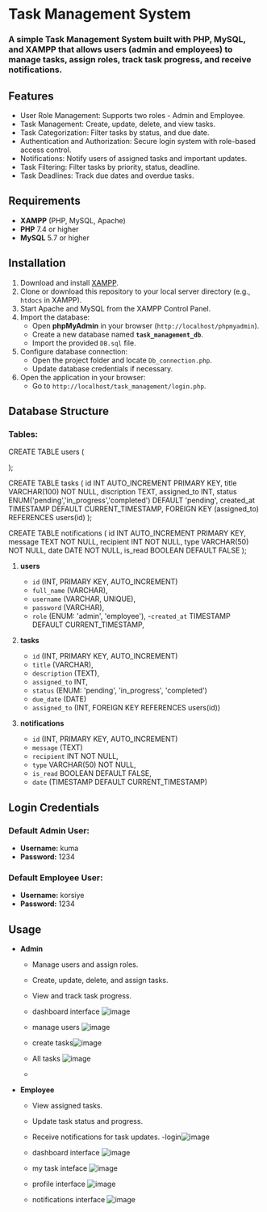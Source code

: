 # Task Management System

### A simple Task Management System built with PHP, MySQL, and XAMPP that allows users (admin and employees) to manage tasks, assign roles, track task progress, and receive notifications.

## Features

- User Role Management: Supports two roles - Admin and Employee.
- Task Management: Create, update, delete, and view tasks.
- Task Categorization: Filter tasks by status, and due date.
- Authentication and Authorization: Secure login system with role-based access control.
- Notifications: Notify users of assigned tasks and important updates.
- Task Filtering: Filter tasks by priority, status, deadline.
- Task Deadlines: Track due dates and overdue tasks.

## Requirements

- **XAMPP** (PHP, MySQL, Apache)
- **PHP** 7.4 or higher
- **MySQL** 5.7 or higher

## Installation

1. Download and install [XAMPP](https://www.apachefriends.org/index.html).
2. Clone or download this repository to your local server directory (e.g., `htdocs` in XAMPP).
3. Start Apache and MySQL from the XAMPP Control Panel.
4. Import the database:
   - Open **phpMyAdmin** in your browser (`http://localhost/phpmyadmin`).
   - Create a new database named **`task_management_db`**.
   - Import the provided `DB.sql` file.
5. Configure database connection:
   - Open the project folder and locate `Db_connection.php`.
   - Update database credentials if necessary.
6. Open the application in your browser:
   - Go to `http://localhost/task_management/login.php`.

## Database Structure

### Tables:

CREATE TABLE users (

);

CREATE TABLE tasks (
id INT AUTO_INCREMENT PRIMARY KEY,
title VARCHAR(100) NOT NULL,
discription TEXT,
assigned_to INT,
status ENUM('pending','in_progress','completed') DEFAULT 'pending',
created_at TIMESTAMP DEFAULT CURRENT_TIMESTAMP,
FOREIGN KEY (assigned_to) REFERENCES users(id)
);

CREATE TABLE notifications (
id INT AUTO_INCREMENT PRIMARY KEY,
message TEXT NOT NULL,
recipient INT NOT NULL,
type VARCHAR(50) NOT NULL,
date DATE NOT NULL,
is_read BOOLEAN DEFAULT FALSE
);

1. **users**

   - `id` (INT, PRIMARY KEY, AUTO_INCREMENT)
   - `full_name` (VARCHAR),
   - `username` (VARCHAR, UNIQUE),
   - `password` (VARCHAR),
   - `role` (ENUM: 'admin', 'employee'),
    -`created_at` TIMESTAMP DEFAULT CURRENT_TIMESTAMP,

2. **tasks**

   - `id` (INT, PRIMARY KEY, AUTO_INCREMENT)
   - `title` (VARCHAR),
   - `description` (TEXT),
   - `assigned_to` INT,
   - `status` (ENUM: 'pending', 'in_progress', 'completed')
   - `due_date` (DATE)
   - `assigned_to` (INT, FOREIGN KEY REFERENCES users(id))

3. **notifications**
   - `id` (INT, PRIMARY KEY, AUTO_INCREMENT)
   - `message` (TEXT)
   - `recipient` INT NOT NULL,
   - `type` VARCHAR(50) NOT NULL,
   - `is_read` BOOLEAN DEFAULT FALSE,
   - `date` (TIMESTAMP DEFAULT CURRENT_TIMESTAMP)

## Login Credentials

### Default Admin User:

- **Username:** kuma
- **Password:** 1234

### Default Employee User:

- **Username:** korsiye
- **Password:** 1234

## Usage

- **Admin**
  - Manage users and assign roles.
  - Create, update, delete, and assign tasks.
  - View and track task progress.
  - dashboard interface ![image](https://github.com/user-attachments/assets/72687067-d4db-4afd-a577-6fa18c392c6f)
  - manage users ![image](https://github.com/user-attachments/assets/855ae4b3-665e-4a1d-a8bb-be5466f5696e)


  - create tasks![image](https://github.com/user-attachments/assets/9247214b-50b2-4d1e-af24-31e26869e24a)

  - All tasks ![image](https://github.com/user-attachments/assets/41ccac37-3f43-43fe-989f-e79b51c9873c)


  - 


    
- **Employee**
  - View assigned tasks.
  - Update task status and progress.
  - Receive notifications for task updates.
  -login![image](https://github.com/user-attachments/assets/9d2e87e1-6f2c-41e7-9aec-608c0ccc8ce4)
  - dashboard interface ![image](https://github.com/user-attachments/assets/cdd4f71e-e9e1-473d-968e-3d54116a358e)
  - my task inteface ![image](https://github.com/user-attachments/assets/c9f2308a-aa82-4b63-8612-3fa7a2d89fad)
 
  - profile interface ![image](https://github.com/user-attachments/assets/d258453c-7746-4830-8554-e1c77bf4e92d)

  - notifications interface ![image](https://github.com/user-attachments/assets/fc34f565-68a2-4b54-a872-7ea5e595bd7b)


